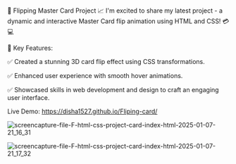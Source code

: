 🔁 Flipping Master Card Project 📈
I'm excited to share my latest project - a dynamic and interactive Master Card flip animation using HTML and CSS! 💳💻


🌟 Key Features:

✅ Created a stunning 3D card flip effect using CSS transformations.

✅ Enhanced user experience with smooth hover animations.

✅ Showcased skills in web development and design to craft an engaging user interface.

Live Demo: https://disha1527.github.io/Fliping-card/

![screencapture-file-F-html-css-project-card-index-html-2025-01-07-21_16_31](https://github.com/user-attachments/assets/aa86534a-511d-43fa-8056-49a06f5f2c91) 




![screencapture-file-F-html-css-project-card-index-html-2025-01-07-21_17_32](https://github.com/user-attachments/assets/8a2f7a88-5275-422e-90be-99e2dd6fbb84)
